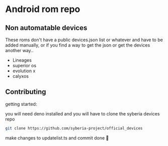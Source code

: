 # Android rom repo

## Non automatable devices

These roms don't have a public devices.json list or whatever and have to be added manually, or if you find a way to get the json or get the devices another way..

- Lineages
- superior os
- evolution x
- calyxos

## Contributing

getting started:

you will need deno installed and you will have to clone the syberia devices repo

```sh
git clone https://github.com/syberia-project/official_devices
```

make changes to updatelist.ts and commit done 🚀
